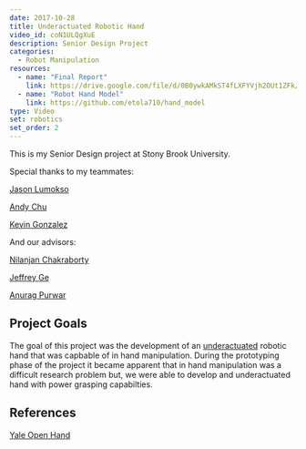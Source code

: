 ```yaml
---
date: 2017-10-28
title: Underactuated Robotic Hand
video_id: coN1ULQgXuE
description: Senior Design Project
categories:
  - Robot Manipulation
resources:
  - name: "Final Report"
    link: https://drive.google.com/file/d/0B0ywkAMkST4fLXFYVjh2OUt1ZFk/view
  - name: "Robot Hand Model"
    link: https://github.com/etola710/hand_model
type: Video
set: robotics
set_order: 2
---
```


This is my Senior Design project at Stony Brook University.

Special thanks to my teammates:

[Jason Lumokso](https://www.linkedin.com/in/jlumokso/)

[Andy Chu](http://collegeinfoengineer.com/)

[Kevin Gonzalez](https://www.linkedin.com/in/kevin-gonzalez-3a564280/)

And our advisors:

[Nilanjan Chakraborty](http://me.eng.sunysb.edu/people/faculty/Chakraborty_Nilanjan.html)

[Jeffrey Ge](http://me.eng.sunysb.edu/people/faculty/Ge_Jeffrey.html)

[Anurag Purwar](http://me.eng.sunysb.edu/people/faculty/Purwar_Anurag.html)

## Project Goals

The goal of this project was the development of an [underactuated](https://en.wikipedia.org/wiki/Underactuation) robotic hand that was capbable of in hand manipulation. During the prototyping phase of the project it became apparent that in hand manipulation was a difficult research problem but, we were able to develop and underactuated hand with power grasping capabilties. 

## References

[Yale Open Hand](https://www.eng.yale.edu/grablab/openhand/)

